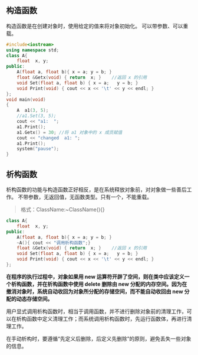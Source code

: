 ## 构造函数
构造函数是在创建对象时，使用给定的值来将对象初始化。
可以带参数、可以重载。
``` cpp
#include<iostream>
using namespace std;
class A{
	float  x, y;
public:
	A(float a, float b){ x = a; y = b; }
	float &Getx(void) { return  x; } 	//返回 x 的引用
	void Set(float a, float b) { x = a;   y = b; }
	void Print(void) { cout << x << '\t' << y << endl; }
};
void main(void)
{
	A  a1(3, 5);
	//a1.Set(3, 5);
	cout << "a1:  ";
	a1.Print();
	a1.Getx() = 30;	//将 a1 对象中的 x 成员赋值
	cout << "changed  a1: ";
	a1.Print();
	system("pause");
}
```

## 析构函数
析构函数的功能与构造函数正好相反，是在系统释放对象前，对对象做一些善后工作。
不带参数，无返回值，无函数类型。只有一个，不能重载。
> 格式：ClassName:~ClassName(){}

``` cpp
class A{
	float  x, y;
public:
	A(float a, float b){ x = a; y = b; }
	~A(){ cout << "调用析构函数";}
	float &Getx(void) { return  x; } 	//返回 x 的引用
	void Set(float a, float b) { x = a;   y = b; }
	void Print(void) { cout << x << '\t' << y << endl; }
};
```
**在程序的执行过程中，对象如果用 new 运算符开辟了空间，则在类中应该定义一个析构函数，并在析构函数中使用 delete 删除由 new 分配的内存空间。因为在撤消对象时，系统自动收回为对象所分配的存储空间，而不能自动收回由 new 分配的动态存储空间。**

用户显式调用析构函数时，相当于调用函数，并不进行删除对象前的清理工作，可以在析构函数中定义清理工作；而系统调用析构函数时，先运行函数体，再进行清理工作。

在手动析构时，要遵循“先定义后删除，后定义先删除”的原则，避免丢失一些对象的信息。
